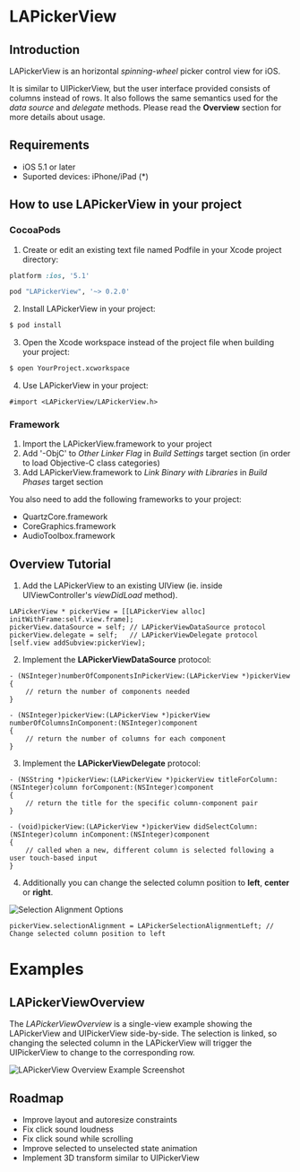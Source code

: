 # LAPickerView

## Introduction

LAPickerView is an horizontal *spinning-wheel* picker control view for iOS. 

It is similar to UIPickerView, but the user interface provided consists of columns instead of rows. It also follows the same semantics used for the *data source* and *delegate* methods. Please read the __Overview__ section for more details about usage.

## Requirements

* iOS 5.1 or later
* Suported devices: iPhone/iPad (*)

## How to use LAPickerView in your project

### CocoaPods

1. Create or edit an existing text file named Podfile in your Xcode project directory:

```ruby
platform :ios, '5.1'

pod "LAPickerView", '~> 0.2.0'
```

2. Install LAPickerView in your project:

```bash
$ pod install
```

3. Open the Xcode workspace instead of the project file when building your project:

```bash
$ open YourProject.xcworkspace
```

4. Use LAPickerView in your project:

```obj-c
#import <LAPickerView/LAPickerView.h>
```

### Framework

1. Import the LAPickerView.framework to your project
2. Add '-ObjC' to *Other Linker Flag* in *Build Settings* target section (in order to load Objective-C class categories) 
3. Add LAPickerView.framework to *Link Binary with Libraries* in *Build Phases* target section

You also need to add the following frameworks to your project:

* QuartzCore.framework
* CoreGraphics.framework
* AudioToolbox.framework

## Overview Tutorial

1. Add the LAPickerView to an existing UIView (ie. inside UIViewController's *viewDidLoad* method).

```obj-c
LAPickerView * pickerView = [[LAPickerView alloc] initWithFrame:self.view.frame];
pickerView.dataSource = self; // LAPickerViewDataSource protocol
pickerView.delegate = self;   // LAPickerViewDelegate protocol
[self.view addSubview:pickerView];
```

2. Implement the __LAPickerViewDataSource__ protocol:

```obj-c
- (NSInteger)numberOfComponentsInPickerView:(LAPickerView *)pickerView
{
    // return the number of components needed
}

- (NSInteger)pickerView:(LAPickerView *)pickerView numberOfColumnsInComponent:(NSInteger)component
{
    // return the number of columns for each component
}
```

3. Implement the __LAPickerViewDelegate__ protocol:

```obj-c
- (NSString *)pickerView:(LAPickerView *)pickerView titleForColumn:(NSInteger)column forComponent:(NSInteger)component
{
    // return the title for the specific column-component pair
}

- (void)pickerView:(LAPickerView *)pickerView didSelectColumn:(NSInteger)column inComponent:(NSInteger)component
{
    // called when a new, different column is selected following a user touch-based input
}
```

4. Additionally you can change the selected column position to __left__, __center__ or __right__. 

![Selection Alignment Options](https://raw.github.com/laugga/lapickerview/master/docs/figures/selection_alignment_options.png "Selection alignment options of LAPickerView: left, center, right")

```obj-c
pickerView.selectionAlignment = LAPickerSelectionAlignmentLeft; // Change selected column position to left
```

# Examples

## LAPickerViewOverview

The *LAPickerViewOverview* is a single-view example showing the LAPickerView and UIPickerView side-by-side. The selection is linked, so changing the selected column in the LAPickerView will trigger the UIPickerView to change to the corresponding row.

![LAPickerView Overview Example Screenshot](https://raw.github.com/laugga/lapickerview/master/docs/figures/overview_example_screenshot.png "LAPickerView Overview Example Screenshot")

## Roadmap

* Improve layout and autoresize constraints
* Fix click sound loudness
* Fix click sound while scrolling
* Improve selected to unselected state animation
* Implement 3D transform similar to UIPickerView
